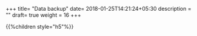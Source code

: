 +++
title= "Data backup"
date= 2018-01-25T14:21:24+05:30
description = ""
draft= true
weight = 16
+++

{{%children style="h5"%}}
